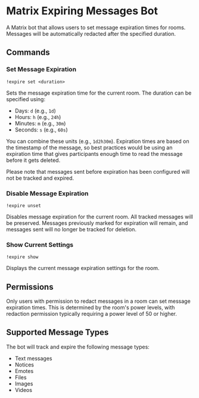 # Matrix Expiring Messages Bot

A Matrix bot that allows users to set message expiration times for rooms. Messages will be automatically redacted after the specified duration.

## Commands

### Set Message Expiration
```
!expire set <duration>
```
Sets the message expiration time for the current room. The duration can be specified using:
- Days: `d` (e.g., `1d`)
- Hours: `h` (e.g., `24h`)
- Minutes: `m` (e.g., `30m`)
- Seconds: `s` (e.g., `60s`)

You can combine these units (e.g., `1d2h30m`). Expiration times are based on the timestamp of the message, so best practices would be using an expiration time that gives participants enough time to read the message before it gets deleted.

Please note that messages sent before expiration has been configured will not be tracked and expired.

### Disable Message Expiration
```
!expire unset
```
Disables message expiration for the current room. All tracked messages will be preserved. Messages previously marked for expiration will remain, and messages sent will no longer be tracked for deletion.

### Show Current Settings
```
!expire show
```
Displays the current message expiration settings for the room.

## Permissions

Only users with permission to redact messages in a room can set message expiration times. This is determined by the room's power levels, with redaction permission typically requiring a power level of 50 or higher.

## Supported Message Types

The bot will track and expire the following message types:
- Text messages
- Notices
- Emotes
- Files
- Images
- Videos 